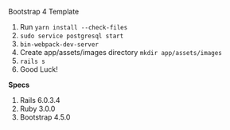 Bootstrap 4 Template
1. Run `yarn install --check-files`
2. `sudo service postgresql start`
3. `bin-webpack-dev-server`
4. Create app/assets/images directory `mkdir app/assets/images`
5. `rails s`
6. Good Luck!

**Specs**
1. Rails 6.0.3.4
2. Ruby 3.0.0
3. Bootstrap 4.5.0